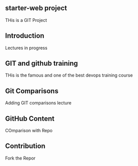## starter-web project
THis is a GIT Project 

## Introduction
Lectures in progress

## GIT and github training
THis is the famous and one of the best devops training course

## Git Comparisons
Adding GIT comparisons lecture

## GitHub Content
COmparison with Repo

## Contribution
Fork the Repor